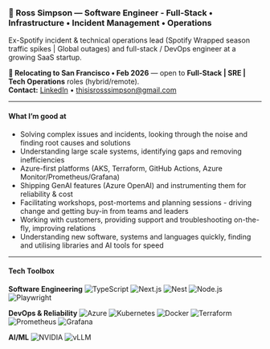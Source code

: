 ### 👋 Ross Simpson — Software Engineer - Full-Stack • Infrastructure • Incident Management • Operations

Ex-Spotify incident & technical operations lead (Spotify Wrapped season traffic spikes | Global outages) and full-stack / DevOps engineer at a growing SaaS startup.  

**🚋 Relocating to San Francisco • Feb 2026** — open to **Full-Stack | SRE | Tech Operations** roles (hybrid/remote).  
**Contact:** [LinkedIn](https://linkedin.com/in/simpsonre) • thisisrosssimpson@gmail.com

---

#### What I’m good at
- Solving complex issues and incidents, looking through the noise and finding root causes and solutions
- Understanding large scale systems, identifying gaps and removing inefficiencies
- Azure-first platforms (AKS, Terraform, GitHub Actions, Azure Monitor/Prometheus/Grafana)  
- Shipping GenAI features (Azure OpenAI) and instrumenting them for reliability & cost
- Facilitating workshops, post-mortems and planning sessions - driving change and getting buy-in from teams and leaders
- Working with customers, providing support and troubleshooting on-the-fly, improving relations
- Understanding new software, systems and languages quickly, finding and utilising libraries and AI tools for speed

---

#### Tech Toolbox

**Software Engineering**
![TypeScript](https://img.shields.io/badge/TypeScript-3178C6?logo=typescript&logoColor=white)
![Next.js](https://img.shields.io/badge/Next.js-000000?logo=nextdotjs&logoColor=white)
![Nest](https://img.shields.io/badge/Nest.js-%23E0234E.svg?logo=nestjs&logoColor=white)
![Node.js](https://img.shields.io/badge/Node.js-6DA55F?logo=node.js&logoColor=white)
![Playwright](https://img.shields.io/badge/Playwright-2EAD33?logo=playwright&logoColor=white)

**DevOps & Reliability**
![Azure](https://img.shields.io/badge/Azure-0078D4?logo=microsoft-azure&logoColor=white)
![Kubernetes](https://img.shields.io/badge/Kubernetes-326CE5?logo=kubernetes&logoColor=white)
![Docker](https://img.shields.io/badge/Docker-2496ED?logo=docker&logoColor=white)
![Terraform](https://img.shields.io/badge/Terraform-623CE4?logo=terraform&logoColor=white)
![Prometheus](https://img.shields.io/badge/Prometheus-E6522C?logo=prometheus&logoColor=white)
![Grafana](https://img.shields.io/badge/Grafana-F46800?logo=grafana&logoColor=white)

**AI/ML**
![NVIDIA](https://img.shields.io/badge/NVIDIA-76B900?logo=nvidia&logoColor=white)
![vLLM](https://img.shields.io/badge/vLLM-infra-lightgrey)
